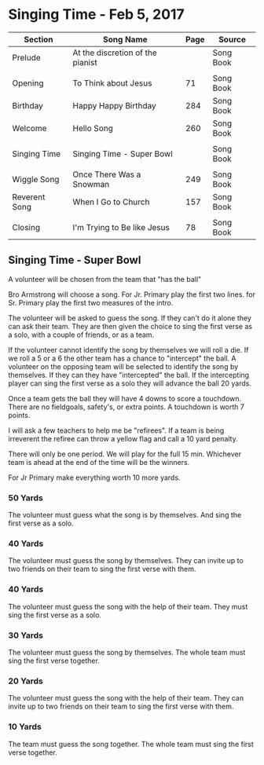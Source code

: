 Singing Time - Feb 5, 2017
==========================

| Section       | Song Name                        | Page | Source    |
|---------------|----------------------------------|------|-----------|
| Prelude       | At the discretion of the pianist |      | Song Book |
|               |                                  |      |           |
| Opening       | To Think about Jesus             |  71  | Song Book |
| Birthday      | Happy Happy Birthday             | 284  | Song Book |
| Welcome       | Hello Song                       | 260  | Song Book |
|               |                                  |      |           |
| Singing Time  | Singing Time - Super Bowl        |      | Song Book |
|               |                                  |      |           |
| Wiggle Song   | Once There Was a Snowman         | 249  | Song Book |
| Reverent Song | When I Go to Church              | 157  | Song Book |
|               |                                  |      |           |
| Closing       | I'm Trying to Be like Jesus      |  78  | Song Book |

## Singing Time - Super Bowl
A volunteer will be chosen from the team that "has the ball"

Bro Armstrong will choose a song.
For Jr. Primary play the first two lines.
for Sr. Primary play the first two measures of the intro.

The volunteer will be asked to guess the song. If they can't do it alone
they can ask their team. They are then given the choice to sing the first verse
as a solo, with a couple of friends, or as a team.

If the volunteer cannot identify the song by themselves we will roll a die.
If we roll a 5 or a 6 the other team has a chance to "intercept" the ball.
A volunteer on the opposing team will be selected to identify the song by themselves.
If they can they have "intercepted" the ball. If the intercepting player can
sing the first verse as a solo they will advance the ball 20 yards.

Once a team gets the ball they will have 4 downs to score a touchdown. There are
no fieldgoals, safety's, or extra points. A touchdown is worth 7 points.

I will ask a few teachers to help me be "refirees". If a team is being irreverent
the refiree can throw a yellow flag and call a 10 yard penalty.

There will only be one period. We will play for the full 15 min. Whichever team is
ahead at the end of the time will be the winners.

For Jr Primary make everything worth 10 more yards.

### 50 Yards
The volunteer must guess what the song is by themselves. And sing the first verse as a solo.

### 40 Yards
The volunteer must guess the song by themselves. They can invite up to two friends on their team to sing the first verse with them.

### 40 Yards
The volunteer must guess the song with the help of their team. They must
sing the first verse as a solo.

### 30 Yards
The volunteer must guess the song by themselves. The whole team must sing
the first verse together.

### 20 Yards
The volunteer must guess the song with the help of their team. They can invite
up to two friends on their team to sing the first verse with them.

### 10 Yards
The team must guess the song together. The whole team must sing the first verse
together.